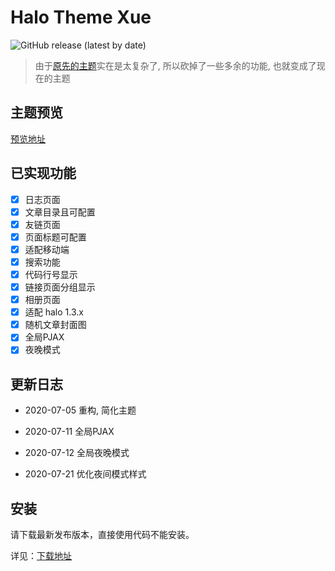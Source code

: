 # Halo Theme Xue

![GitHub release (latest by date)](https://img.shields.io/github/v/release/halo-dev/halo?label=halo&style=flat-square)

> 由于[原先的主题](https://github.com/hshanx/halo-theme-hshan)实在是太复杂了, 所以砍掉了一些多余的功能, 也就变成了现在的主题

## 主题预览

[预览地址](https://baozi.fun)

## 已实现功能 
* [x] 日志页面
* [x] 文章目录且可配置
* [x] 友链页面
* [x] 页面标题可配置
* [x] 适配移动端
* [x] 搜索功能
* [x] 代码行号显示
* [x] 链接页面分组显示
* [x] 相册页面
* [x] 适配 halo 1.3.x
* [x] 随机文章封面图
* [x] 全局PJAX
* [x] 夜晚模式

## 更新日志

- 2020-07-05 重构, 简化主题
  
- 2020-07-11  全局PJAX
  
- 2020-07-12  全局夜晚模式      

- 2020-07-21 优化夜间模式样式

## 安装

请下载最新发布版本，直接使用代码不能安装。

详见：[下载地址](https://github.com/hshanx/halo-theme-xue/tags)
